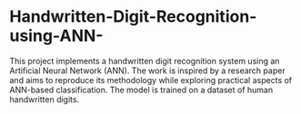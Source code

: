 # Handwritten-Digit-Recognition-using-ANN-
This project implements a handwritten digit recognition system using an Artificial Neural Network (ANN). The work is inspired by a research paper and aims to reproduce its methodology while exploring practical aspects of ANN-based classification. The model is trained on a dataset of human handwritten digits.
